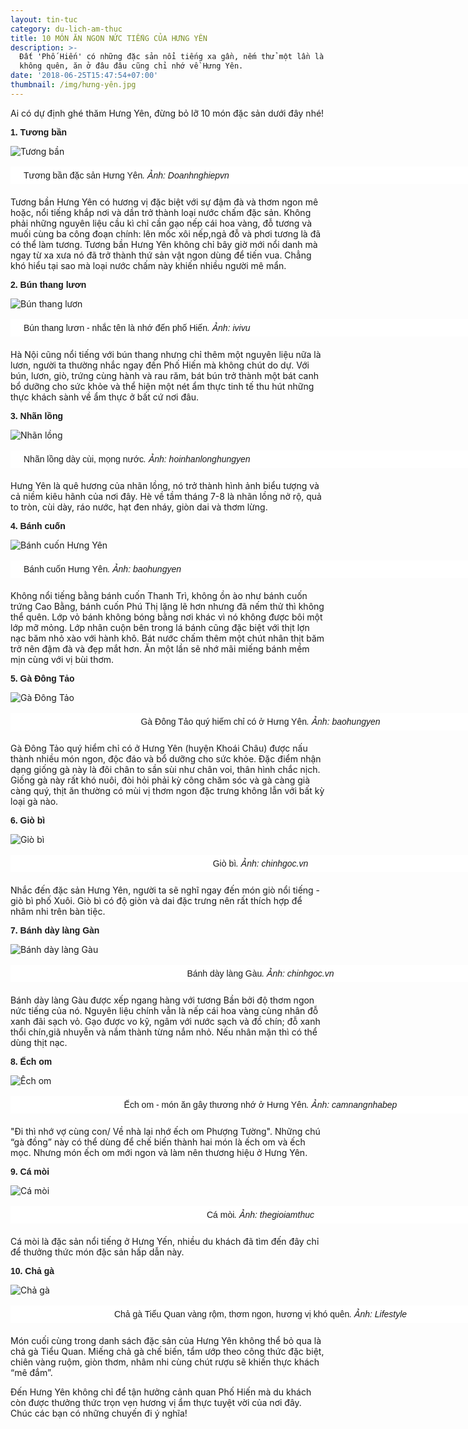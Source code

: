 ```yaml
---
layout: tin-tuc
category: du-lich-am-thuc
title: 10 MÓN ĂN NGON NỨC TIẾNG CỦA HƯNG YÊN
description: >-
  Đất 'Phố Hiến' có những đặc sản nổi tiếng xa gần, nếm thử một lần là nhớ mãi
  không quên, ăn ở đâu đâu cũng chỉ nhớ về Hưng Yên.
date: '2018-06-25T15:47:54+07:00'
thumbnail: /img/hưng-yên.jpg
---
```

Ai có dự định ghé thăm Hưng Yên, đừng bỏ lỡ 10 món đặc sản dưới đây nhé!

<p><span style="font-size:14px;"><span style="font-family:arial,helvetica,sans-serif;"><strong>1. Tương bần</strong></span></span></p>

![Tương bần](/img/tương-bần.jpg)

<p style="box-sizing: border-box; margin-top: 16px; margin-bottom: 20px; padding: 5px 20px; border: 1px dashed rgb(255, 255, 255); width: 800px; background: none 0px 0px repeat scroll rgb(255, 255, 255); text-align: justify;"><font face="arial, helvetica, sans-serif"><span style="font-size: 14px;"><span style="font-family:arial,helvetica,sans-serif;">Tương bần đặc sản Hưng Y&ecirc;n</span><i><span style="font-family:arial,helvetica,sans-serif;">.</span>&nbsp;Ảnh:<span style="background-color:#FFFFFF;">&nbsp;Doanhnghiepvn</span></i></span></font></p>

Tương bần Hưng Yên có hương vị đặc biệt với sự đậm đà và thơm ngon mê hoặc, nổi tiếng khắp nơi và dần trở thành loại nước chấm đặc sản. Không phải những nguyên liệu cầu kì chỉ cần gạo nếp cái hoa vàng, đỗ tương và muối cùng ba công đoạn chính: lên mốc xôi nếp,ngả đỗ và phơi tương là đã có thể làm tương. Tương bần Hưng Yên không chỉ bây giờ mới nổi danh mà ngay từ xa xưa nó đã trở thành thứ sản vật ngon dùng để tiến vua. Chẳng khó hiểu tại sao mà loại  nước chấm này khiến nhiều người mê mẩn.



<p><span style="font-size:14px;"><span style="font-family:arial,helvetica,sans-serif;"><strong>2. B&uacute;n thang lươn</strong></span></span></p>

![Bún thang lươn](/img/bún-thang-lươn.jpg)

<p style="box-sizing: border-box; margin-top: 16px; margin-bottom: 20px; padding: 5px 20px; border: 1px dashed rgb(255, 255, 255); width: 800px; background: none 0px 0px repeat scroll rgb(255, 255, 255); text-align: justify;"><font face="arial, helvetica, sans-serif"><span style="font-size: 14px;"><span style="font-family:arial,helvetica,sans-serif;">B&uacute;n thang lươn - nhắc t&ecirc;n l&agrave; nhớ đến phố Hiến</span><i><span style="font-family:arial,helvetica,sans-serif;">.</span>&nbsp;Ảnh:<span style="background-color:#FFFFFF;">&nbsp;ivivu</span></i></span></font></p>

Hà Nội cũng nổi tiếng với bún thang nhưng chỉ thêm một nguyên liệu nữa là lươn, người ta thường nhắc ngay đến Phố Hiến mà không chút do dự. Với bún, lươn, giò, trứng cùng hành và rau răm, bát bún trở thành một bát canh bổ dưỡng cho sức khỏe và thể hiện một nét ẩm thực tinh tế thu hút những thực khách sành về ẩm thực ở bất cứ nơi đâu.



<p><span style="font-size:14px;"><span style="font-family:arial,helvetica,sans-serif;"><strong>3. Nh&atilde;n lồng</strong></span></span></p>

![Nhãn lồng](/img/nhãn-lồng.jpg)

<p style="box-sizing: border-box; margin-top: 16px; margin-bottom: 20px; padding: 5px 20px; border: 1px dashed rgb(255, 255, 255); width: 800px; background: none 0px 0px repeat scroll rgb(255, 255, 255); text-align: justify;"><font face="arial, helvetica, sans-serif"><span style="font-size: 14px;"><span style="font-family:arial,helvetica,sans-serif;">Nh&atilde;n lồng&nbsp;d&agrave;y c&ugrave;i, mọng nước</span><i><span style="font-family:arial,helvetica,sans-serif;">.</span>&nbsp;Ảnh:<span style="background-color:#FFFFFF;">&nbsp;hoinhanlonghungyen</span></i></span></font></p>

Hưng Yên là quê hương của nhãn lồng, nó trở thành hình ảnh biểu tượng và cả niềm kiêu hãnh của nơi đây. Hè về tầm tháng 7-8 là nhãn lồng nở rộ, quả to tròn, cùi dày, ráo nước, hạt đen nháy, giòn dai và thơm lừng.



<p><span style="font-size:14px;"><span style="font-family:arial,helvetica,sans-serif;"><strong>4. B&aacute;nh cuốn</strong></span></span></p>

![Bánh cuốn Hưng Yên](/img/bánh-cuốn-hưng-yên.jpg)

<p style="box-sizing: border-box; margin-top: 16px; margin-bottom: 20px; padding: 5px 20px; border: 1px dashed rgb(255, 255, 255); width: 800px; background: none 0px 0px repeat scroll rgb(255, 255, 255); text-align: justify;"><font face="arial, helvetica, sans-serif"><span style="font-size: 14px;"><span style="font-family:arial,helvetica,sans-serif;">B&aacute;nh cuốn Hưng Y&ecirc;n</span><i><span style="font-family:arial,helvetica,sans-serif;">.</span>&nbsp;Ảnh:<span style="background-color:#FFFFFF;">&nbsp;<span style="font-family:arial,helvetica,sans-serif;">baohungyen</span></span></i></span></font></p>

Không nổi tiếng bằng bánh cuốn Thanh Trì, không ồn ào như bánh cuốn trứng Cao Bằng, bánh cuốn Phú Thị lặng lẽ hơn nhưng đã nếm thử thì không thể quên. Lớp vỏ bánh không bóng bằng nơi khác vì nó không được bôi một lớp mỡ mỏng. Lớp nhân cuộn bên trong lá bánh cũng đặc biệt với thịt lợn nạc băm nhỏ xào với hành khô. Bát nước chấm thêm một chút nhân thịt băm trở nên đậm đà và đẹp mắt hơn. Ăn một lần sẽ nhớ mãi miếng bánh mềm mịn cùng với vị bùi thơm.



<p><span style="font-size:14px;"><span style="font-family:arial,helvetica,sans-serif;"><strong>5. G&agrave; Đ&ocirc;ng Tảo</strong></span></span></p>

![Gà Đông Tảo](/img/gà-đông-tảo.jpg)

<p style="box-sizing: border-box; margin-top: 16px; margin-bottom: 20px; padding: 5px 20px; border: 1px dashed rgb(255, 255, 255); width: 800px; background: none 0px 0px repeat scroll rgb(255, 255, 255); text-align: center;"><font face="arial, helvetica, sans-serif"><span style="font-size: 14px;"><span style="font-family:arial,helvetica,sans-serif;">G&agrave; Đ&ocirc;ng Tảo qu&yacute; hiếm chỉ c&oacute; ở Hưng Y&ecirc;n</span><i><span style="font-family:arial,helvetica,sans-serif;">.</span>&nbsp;Ảnh:<span style="background-color:#FFFFFF;">&nbsp;<span style="font-family:arial,helvetica,sans-serif;">baohungyen</span></span></i></span></font></p>

Gà Đông Tảo quý hiểm chỉ có ở Hưng Yên (huyện Khoái Châu) được nấu thành nhiều món ngon, độc đáo và bổ dưỡng cho sức khỏe. Đặc điểm nhận dạng giống gà này là đôi chân to sần sùi như chân voi, thân hình chắc nịch. Giống gà này rất khó nuôi, đòi hỏi phải kỳ công chăm sóc và gà càng già càng quý, thịt ăn thường có mùi vị thơm ngon đặc trưng không lẫn với bất kỳ loại gà nào.



<p><span style="font-size:14px;"><span style="font-family:arial,helvetica,sans-serif;"><strong>6. Gi&ograve; b&igrave;</strong></span></span></p>

![Giò bì](/img/giò-bì.jpg)

<p style="box-sizing: border-box; margin-top: 16px; margin-bottom: 20px; padding: 5px 20px; border: 1px dashed rgb(255, 255, 255); width: 800px; background: none 0px 0px repeat scroll rgb(255, 255, 255); text-align: center;"><font face="arial, helvetica, sans-serif"><span style="font-size: 14px;"><span style="font-family:arial,helvetica,sans-serif;">Gi&ograve; b&igrave;</span><i><span style="font-family:arial,helvetica,sans-serif;">.</span>&nbsp;Ảnh:<span style="background-color:#FFFFFF;">&nbsp;<span style="font-family:arial,helvetica,sans-serif;">chinhgoc.vn</span></span></i></span></font></p>

Nhắc đến đặc sản Hưng Yên, người ta sẽ nghĩ ngay đến món giò nổi tiếng - giò bì phố Xuôi. Giò bì có độ giòn và dai đặc trưng nên rất thích hợp để nhâm nhi trên bàn tiệc.



<p><span style="font-size:14px;"><span style="font-family:arial,helvetica,sans-serif;"><strong>7. B&aacute;nh d&agrave;y&nbsp;l&agrave;ng G&agrave;n</strong></span></span></p>



![Bánh dày làng Gàu](/img/bánh-giày-làng-gàu.jpg)

<p style="box-sizing: border-box; margin-top: 16px; margin-bottom: 20px; padding: 5px 20px; border: 1px dashed rgb(255, 255, 255); width: 800px; background: none 0px 0px repeat scroll rgb(255, 255, 255); text-align: center;"><font face="arial, helvetica, sans-serif"><span style="font-size: 14px;"><span style="font-family:arial,helvetica,sans-serif;">B&aacute;nh d&agrave;y&nbsp;l&agrave;ng G&agrave;u</span><i><span style="font-family:arial,helvetica,sans-serif;">.</span>&nbsp;Ảnh:<span style="background-color:#FFFFFF;">&nbsp;<span style="font-family:arial,helvetica,sans-serif;">chinhgoc.vn</span></span></i></span></font></p>

Bánh dày làng Gàu được xếp ngang hàng với tương Bần bởi độ thơm ngon nức tiếng của nó. Nguyên liệu chính vẫn là nếp cái hoa vàng cùng nhân đỗ xanh đãi sạch vỏ. Gạo được vo kỹ, ngâm với nước sạch và đồ chín; đỗ xanh thổi chín,giã nhuyễn và nắm thành từng nắm nhỏ. Nếu nhân mặn thì có thể dùng thịt nạc.



<p><span style="font-size:14px;"><span style="font-family:arial,helvetica,sans-serif;"><strong>8. Ếch om</strong></span></span></p>

![Ếch om](/img/ếch-om.jpg)

<p style="box-sizing: border-box; margin-top: 16px; margin-bottom: 20px; padding: 5px 20px; border: 1px dashed rgb(255, 255, 255); width: 800px; background: none 0px 0px repeat scroll rgb(255, 255, 255); text-align: center;"><font face="arial, helvetica, sans-serif"><span style="font-size: 14px;"><span style="font-family: arial, helvetica, sans-serif;">Ếch om - m&oacute;n ăn g&acirc;y thương nhớ ở Hưng Y&ecirc;n<i>.</i></span><i>&nbsp;Ảnh:</i><span style="font-style: italic; background-color: rgb(255, 255, 255);">&nbsp;<span style="font-family:arial,helvetica,sans-serif;">camnangnhabep</span></span></span></font></p>

"Đi thì nhớ vợ cùng con/ Về nhà lại nhớ ếch om Phượng Tường". Những chú “gà đồng” này có thể dùng để chế biến thành hai món là ếch om và ếch mọc. Nhưng món ếch om mới ngon và làm nên thương hiệu ở Hưng Yên.



<p><span style="font-size:14px;"><span style="font-family:arial,helvetica,sans-serif;"><strong>9. C&aacute; m&ograve;i</strong></span></span></p>

![Cá mòi](/img/cá-mòi.jpg)

<p style="box-sizing: border-box; margin-top: 16px; margin-bottom: 20px; padding: 5px 20px; border: 1px dashed rgb(255, 255, 255); width: 800px; background: none 0px 0px repeat scroll rgb(255, 255, 255); text-align: center;"><font face="arial, helvetica, sans-serif"><span style="font-size: 14px;"><span style="font-family: arial, helvetica, sans-serif;">C&aacute; m&ograve;i<i>.</i></span><i>&nbsp;Ảnh:</i><span style="font-style: italic; background-color: rgb(255, 255, 255);">&nbsp;<span style="font-family:arial,helvetica,sans-serif;">thegioiamthuc</span></span></span></font></p>

Cá mòi là đặc sản nổi tiếng ở Hưng Yến, nhiều du khách đã tìm đến đây chỉ để thưởng thức món đặc sản hấp dẫn này. 



<p><span style="font-size:14px;"><span style="font-family:arial,helvetica,sans-serif;"><strong>10. Chả g&agrave;</strong></span></span></p>

![Chả gà](/img/chả-gà.jpg)

<p style="box-sizing: border-box; margin-top: 16px; margin-bottom: 20px; padding: 5px 20px; border: 1px dashed rgb(255, 255, 255); width: 800px; background: none 0px 0px repeat scroll rgb(255, 255, 255); text-align: center;"><font face="arial, helvetica, sans-serif"><span style="font-size: 14px;"><span style="font-family: arial, helvetica, sans-serif;">Chả g&agrave; Tiểu Quan v&agrave;ng rộm, thơm ngon, hương vị kh&oacute; qu&ecirc;n<i>.</i></span><i>&nbsp;Ảnh:</i><span style="font-style: italic; background-color: rgb(255, 255, 255);">&nbsp;<span style="font-family:arial,helvetica,sans-serif;">Lifestyle</span></span></span></font></p>

Món cuối cùng trong danh sách đặc sản của Hưng Yên không thể bỏ qua là chả gà Tiểu Quan. Miếng chả gà chế biến, tẩm ướp theo công thức đặc biệt, chiên vàng ruộm, giòn thơm, nhâm nhi cùng chút rượu sẽ khiến thực khách “mê đắm”.

Đến Hưng Yên không chỉ để tận hưởng cảnh quan Phố Hiến mà du khách còn được thưởng thức trọn vẹn hương vị ẩm thực tuyệt vời của nơi đây. Chúc các bạn có những chuyến đi ý nghĩa!
